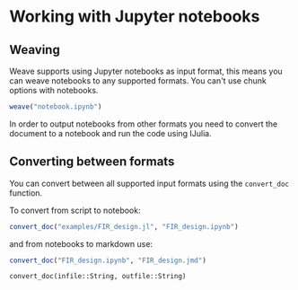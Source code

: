 
# Working with Jupyter notebooks

## Weaving

Weave supports using Jupyter notebooks as input format, this means you can weave notebooks to any supported formats. You can't use chunk options with notebooks.

```julia
weave("notebook.ipynb")
```

In order to output notebooks from other formats you need to convert the
document to a notebook and run the code using IJulia.

## Converting between formats

You can convert between all supported input formats using the `convert_doc`
function.

To convert from script to notebook:

```julia
convert_doc("examples/FIR_design.jl", "FIR_design.ipynb")
```

and from notebooks to markdown use:

```julia
convert_doc("FIR_design.ipynb", "FIR_design.jmd")
```

```@docs
convert_doc(infile::String, outfile::String)
```
